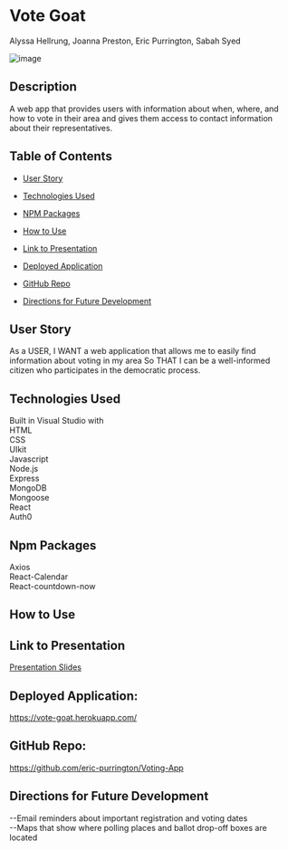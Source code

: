 # Vote Goat

Alyssa Hellrung, Joanna Preston, Eric Purrington, Sabah Syed

![image](https://user-images.githubusercontent.com/57811605/89361054-18979780-d67f-11ea-8ab4-69cfa94b3dc1.png)

## Description

A web app that provides users with information about when, where, and how to vote in their area and gives them access to contact information about their representatives.

## Table of Contents

- [User Story](#user-story)

- [Technologies Used](#technologies-used)

- [NPM Packages](#npm-packages)

- [How to Use](#how-to-use)

- [Link to Presentation](#link-to-presentation)

- [Deployed Application](#deployed-application)

- [GitHub Repo](#github-repo)

- [Directions for Future Development](#directions-for-future-development)

## User Story

As a USER,
I WANT a web application that allows me to easily find information about voting in my area
So THAT I can be a well-informed citizen who participates in the democratic process.

## Technologies Used  

Built in Visual Studio with    
HTML    
CSS    
UIkit  
Javascript  
Node.js    
Express    
MongoDB  
Mongoose   
React  
Auth0     

## Npm Packages  

Axios  
React-Calendar  
React-countdown-now 

## How to Use  



## Link to Presentation  

[Presentation Slides](https://docs.google.com/presentation/d/1dlZHA3vzadiruMZRbysk-JjpTdYnFAogLtp9jg1xuaY/edit#slide=id.p)  

## Deployed Application:  

https://vote-goat.herokuapp.com/  

## GitHub Repo:

https://github.com/eric-purrington/Voting-App

## Directions for Future Development

--Email reminders about important registration and voting dates  
--Maps that show where polling places and ballot drop-off boxes are located   